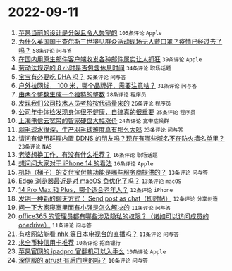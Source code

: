 # 2022-09-11

1. [苹果当前的设计是分裂且令人失望的](https://www.v2ex.com/t/879228) `105条评论` `Apple`
1. [为什么英国国王查尔斯三世接见群众活动现场无人戴口罩？疫情已经过去了吗？](https://www.v2ex.com/t/879273) `58条评论` `问与答`
1. [在国内用原生邮件客户端收发各种邮件属实让人抓狂](https://www.v2ex.com/t/879244) `39条评论` `Apple`
1. [劳动法规定的 8 小时是否包含休息时间](https://www.v2ex.com/t/879258) `34条评论` `职场话题`
1. [宝宝有必要吃 DHA 吗？](https://www.v2ex.com/t/879232) `32条评论` `问与答`
1. [户外拉网线， 100 米，哪个品牌好，需要注意啥？](https://www.v2ex.com/t/879275) `31条评论` `问与答`
1. [由两个整数生成一个独特的整数](https://www.v2ex.com/t/879280) `28条评论` `程序员`
1. [发现我们公司技术人员考核按代码量来的](https://www.v2ex.com/t/879296) `26条评论` `程序员`
1. [公司年中体检发现身体很不健康，自律真的很重要](https://www.v2ex.com/t/879278) `25条评论` `程序员`
1. [上海电信云宽带的智家硬盘大幅涨价](https://www.v2ex.com/t/879282) `24条评论` `宽带症候群`
1. [羽毛球水很深，生产羽毛球难度真有那么大吗](https://www.v2ex.com/t/879286) `23条评论` `问与答`
1. [请问有使用群晖内置 DDNS 的朋友吗？现在有哪些域名不在防火墙名单里？](https://www.v2ex.com/t/879224) `23条评论` `NAS`
1. [老婆想换工作，有没有什么推荐？](https://www.v2ex.com/t/879314) `16条评论` `职场话题`
1. [想问问大家对于 iPhone 14 的看法](https://www.v2ex.com/t/879312) `16条评论` `Apple`
1. [机场（梯子）的支付宝付款功能是哪些服务商提供的？](https://www.v2ex.com/t/879283) `13条评论` `问与答`
1. [Edge 浏览器最近是对 macOS 负优化了吗？](https://www.v2ex.com/t/879268) `13条评论` `macOS`
1. [14 Pro Max 和 Plus，哪个适合老年人？](https://www.v2ex.com/t/879246) `12条评论` `iPhone`
1. [发明一种新的聊天方式： Send post as chat（即时帖）](https://www.v2ex.com/t/879245) `12条评论` `分享创造`
1. [问一下大家寝室里面有小强是怎么解决的](https://www.v2ex.com/t/879331) `11条评论` `问与答`
1. [office365 的管理员都有哪些涉及隐私的权限？（诸如可以访问成员的 onedrive）](https://www.v2ex.com/t/879311) `11条评论` `问与答`
1. [有啥网站能看 nhk 等日本电视台的直播吗？](https://www.v2ex.com/t/879249) `11条评论` `问与答`
1. [求全币种信用卡推荐](https://www.v2ex.com/t/879329) `10条评论` `招商银行`
1. [苹果官网的 ipadpro 官翻机可以入手么](https://www.v2ex.com/t/879321) `10条评论` `Apple`
1. [深信服的 atrust 有后门啥的吗？](https://www.v2ex.com/t/879241) `10条评论` `问与答`
